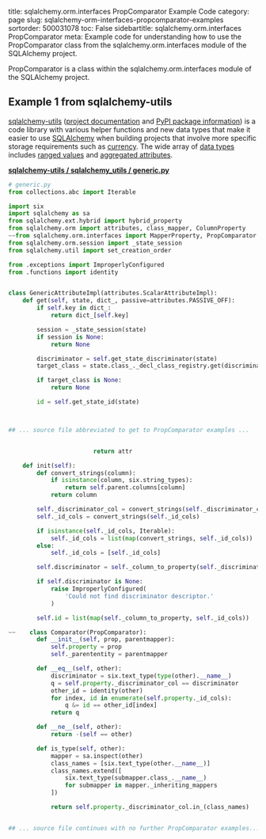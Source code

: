 title: sqlalchemy.orm.interfaces PropComparator Example Code
category: page
slug: sqlalchemy-orm-interfaces-propcomparator-examples
sortorder: 500031078
toc: False
sidebartitle: sqlalchemy.orm.interfaces PropComparator
meta: Example code for understanding how to use the PropComparator class from the sqlalchemy.orm.interfaces module of the SQLAlchemy project.


PropComparator is a class within the sqlalchemy.orm.interfaces module of the SQLAlchemy project.


## Example 1 from sqlalchemy-utils
[sqlalchemy-utils](https://github.com/kvesteri/sqlalchemy-utils)
([project documentation](https://sqlalchemy-utils.readthedocs.io/en/latest/)
and
[PyPI package information](https://pypi.org/project/SQLAlchemy-Utils/))
is a code library with various helper functions and new data types
that make it easier to use [SQLAlchemy](/sqlalchemy.html) when building
projects that involve more specific storage requirements such as
[currency](https://sqlalchemy-utils.readthedocs.io/en/latest/data_types.html#module-sqlalchemy_utils.types.currency).
The wide array of
[data types](https://sqlalchemy-utils.readthedocs.io/en/latest/data_types.html)
includes [ranged values](https://sqlalchemy-utils.readthedocs.io/en/latest/range_data_types.html)
and [aggregated attributes](https://sqlalchemy-utils.readthedocs.io/en/latest/aggregates.html).

[**sqlalchemy-utils / sqlalchemy_utils / generic.py**](https://github.com/kvesteri/sqlalchemy-utils/blob/master/sqlalchemy_utils/./generic.py)

```python
# generic.py
from collections.abc import Iterable

import six
import sqlalchemy as sa
from sqlalchemy.ext.hybrid import hybrid_property
from sqlalchemy.orm import attributes, class_mapper, ColumnProperty
~~from sqlalchemy.orm.interfaces import MapperProperty, PropComparator
from sqlalchemy.orm.session import _state_session
from sqlalchemy.util import set_creation_order

from .exceptions import ImproperlyConfigured
from .functions import identity


class GenericAttributeImpl(attributes.ScalarAttributeImpl):
    def get(self, state, dict_, passive=attributes.PASSIVE_OFF):
        if self.key in dict_:
            return dict_[self.key]

        session = _state_session(state)
        if session is None:
            return None

        discriminator = self.get_state_discriminator(state)
        target_class = state.class_._decl_class_registry.get(discriminator)

        if target_class is None:
            return None

        id = self.get_state_id(state)



## ... source file abbreviated to get to PropComparator examples ...


                        return attr

    def init(self):
        def convert_strings(column):
            if isinstance(column, six.string_types):
                return self.parent.columns[column]
            return column

        self._discriminator_col = convert_strings(self._discriminator_col)
        self._id_cols = convert_strings(self._id_cols)

        if isinstance(self._id_cols, Iterable):
            self._id_cols = list(map(convert_strings, self._id_cols))
        else:
            self._id_cols = [self._id_cols]

        self.discriminator = self._column_to_property(self._discriminator_col)

        if self.discriminator is None:
            raise ImproperlyConfigured(
                'Could not find discriminator descriptor.'
            )

        self.id = list(map(self._column_to_property, self._id_cols))

~~    class Comparator(PropComparator):
        def __init__(self, prop, parentmapper):
            self.property = prop
            self._parententity = parentmapper

        def __eq__(self, other):
            discriminator = six.text_type(type(other).__name__)
            q = self.property._discriminator_col == discriminator
            other_id = identity(other)
            for index, id in enumerate(self.property._id_cols):
                q &= id == other_id[index]
            return q

        def __ne__(self, other):
            return -(self == other)

        def is_type(self, other):
            mapper = sa.inspect(other)
            class_names = [six.text_type(other.__name__)]
            class_names.extend([
                six.text_type(submapper.class_.__name__)
                for submapper in mapper._inheriting_mappers
            ])

            return self.property._discriminator_col.in_(class_names)


## ... source file continues with no further PropComparator examples...

```

